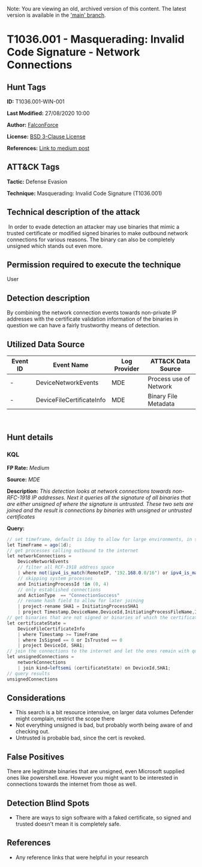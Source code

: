 Note: You are viewing an old, archived version of this content. The latest version is available in the ['main' branch](https://github.com/FalconForceTeam/FalconFriday/blob/main/hunts/T1036-WIN-001.md).

# T1036.001 - Masquerading: Invalid Code Signature - Network Connections

## Hunt Tags

**ID:** T1036.001-WIN-001

**Last Modified:** 27/08/2020 10:00

**Author:** [FalconForce](https://falconforce.nl/)

**License:** [BSD 3-Clause License](https://github.com/FalconForceTeam/FalconFriday/blob/master/LICENSE)

**References:** [Link to medium post](https://medium.com/falconforce/falcon-friday-detecting-malicious-browser-extensions-and-code-signing-0xff01-db622e6a6519?sk=aad0b191d66145e16824058aba788b8c)

## ATT&CK Tags

**Tactic:** Defense Evasion

**Technique:** Masquerading: Invalid Code Signature (T1036.001)
​

## Technical description of the attack
​
In order to evade detection an attacker may use binaries that mimic a trusted certificate or modified signed binaries to make outbound network connections for various reasons. The binary can also be completely unsigned which stands out even more.

## Permission required to execute the technique

User

## Detection description
By combining the network connection events towards non-private IP addresses with the certificate validation information of the binaries in question we can have a fairly trustworthy means of detection.

## Utilized Data Source
| Event ID | Event Name | Log Provider | ATT&CK Data Source |
|---------|---------|----------|---------|
| - | DeviceNetworkEvents | MDE | Process use of Network |
| - | DeviceFileCertificateInfo | MDE | Binary File Metadata |
​
## Hunt details

### KQL
**FP Rate:** *Medium*

**Source:** *MDE*

**Description:** *This detection looks at network connections towards non-RFC-1918 IP addresses. Next it queries all the signature of all binaries that are either unsigned of where the signature is untrusted. These two sets are joined and the result is connections by binaries with unsigned or untrusted certificates*

**Query:**

```C#
// set timeframe, default is 1day to allow for large environments, in smaller sets (<5K endpoints) you could extend this
let TimeFrame = ago(1d);
// get processes calling outbound to the internet
let networkConnections = 
    DeviceNetworkEvents
    // filter all RCF-1918 address space
    | where not(ipv4_is_match(RemoteIP, '192.168.0.0/16') or ipv4_is_match(RemoteIP, '172.16.0.0/12') or ipv4_is_match(RemoteIP, '10.0.0.0/8')) and Timestamp > TimeFrame
    // skipping system processes
    and InitiatingProcessId !in (0, 4)
    // only established connections
    and ActionType  == "ConnectionSuccess"
    // rename hash field to allow for later joining
    | project-rename SHA1 = InitiatingProcessSHA1
    | project Timestamp,DeviceName,DeviceId,InitiatingProcessFileName,InitiatingProcessFolderPath, InitiatingProcessCommandLine ,InitiatingProcessId, RemoteIP, RemoteUrl, SHA1;
// get binaries that are not signed or binaries of which the certificateState is untrusted
let certificateState = 
    DeviceFileCertificateInfo   
    | where Timestamp >= TimeFrame
    | where IsSigned == 0 or IsTrusted == 0
    | project DeviceId, SHA1;
// join the connections to the internet and let the ones remain with questionable certificate certificateState
let unsignedConnections = 
	networkConnections
	| join kind=leftsemi (certificateState) on DeviceId,SHA1;
// query results
unsignedConnections
```

## Considerations

* This search is a bit resource intensive, on larger data volumes Defender might complain, restrict the scope there
* Not everything unsigned is bad, but probably worth being aware of and checking out.
* Untrusted is probable bad, since the cert is revoked.

## False Positives

There are legitimate binaries that are unsigned, even Microsoft supplied ones like powershell.exe. However you might want to be interested in connections towards the internet from those as well.

## Detection Blind Spots

* There are ways to sign software with a faked certificate, so signed and trusted doesn't mean it is completely safe.

## References

* Any reference links that were helpful in your research
